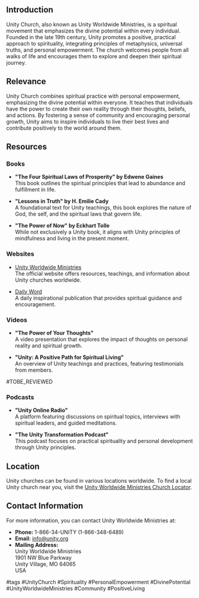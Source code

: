 ## Introduction
Unity Church, also known as Unity Worldwide Ministries, is a spiritual movement that emphasizes the divine potential within every individual. Founded in the late 19th century, Unity promotes a positive, practical approach to spirituality, integrating principles of metaphysics, universal truths, and personal empowerment. The church welcomes people from all walks of life and encourages them to explore and deepen their spiritual journey.

## Relevance
Unity Church combines spiritual practice with personal empowerment, emphasizing the divine potential within everyone. It teaches that individuals have the power to create their own reality through their thoughts, beliefs, and actions. By fostering a sense of community and encouraging personal growth, Unity aims to inspire individuals to live their best lives and contribute positively to the world around them.

## Resources

### Books
- **"The Four Spiritual Laws of Prosperity" by Edwene Gaines**  
  This book outlines the spiritual principles that lead to abundance and fulfillment in life.
  
- **"Lessons in Truth" by H. Emilie Cady**  
  A foundational text for Unity teachings, this book explores the nature of God, the self, and the spiritual laws that govern life.

- **"The Power of Now" by Eckhart Tolle**  
  While not exclusively a Unity book, it aligns with Unity principles of mindfulness and living in the present moment.

### Websites
- [Unity Worldwide Ministries](https://www.unity.org)  
  The official website offers resources, teachings, and information about Unity churches worldwide.

- [Daily Word](https://www.dailyword.com)  
  A daily inspirational publication that provides spiritual guidance and encouragement.

### Videos
- **"The Power of Your Thoughts"**  
  A video presentation that explores the impact of thoughts on personal reality and spiritual growth.

- **"Unity: A Positive Path for Spiritual Living"**  
  An overview of Unity teachings and practices, featuring testimonials from members.

#TOBE_REVIEWED
### Podcasts
- **"Unity Online Radio"**  
  A platform featuring discussions on spiritual topics, interviews with spiritual leaders, and guided meditations.

- **"The Unity Transformation Podcast"**  
  This podcast focuses on practical spirituality and personal development through Unity principles.

## Location
Unity churches can be found in various locations worldwide. To find a local Unity church near you, visit the [Unity Worldwide Ministries Church Locator](https://www.unity.org/church-locator).

## Contact Information
For more information, you can contact Unity Worldwide Ministries at:

- **Phone:** 1-866-34-UNITY (1-866-348-6489)
- **Email:** info@unity.org
- **Mailing Address:**  
  Unity Worldwide Ministries  
  1901 NW Blue Parkway  
  Unity Village, MO 64065  
  USA

#tags 
#UnityChurch #Spirituality #PersonalEmpowerment #DivinePotential #UnityWorldwideMinistries #Community #PositiveLiving
